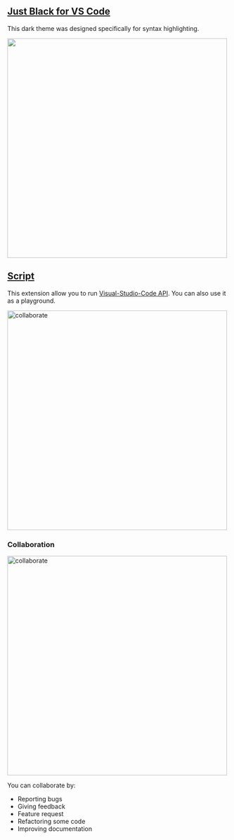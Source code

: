 ## [Just Black for VS Code](https://github.com/nurmohammed840/extension.vsix/tree/Just-Black) 
This dark theme was designed specifically for syntax highlighting.

<img src="https://raw.githubusercontent.com/nurmohammed840/extension.vsix/Just-Black/img/one.png" width="500"/>

## [Script](https://github.com/nurmohammed840/extension.vsix/tree/Script) 
This extension allow you to run [Visual-Studio-Code API](https://code.visualstudio.com/api/references/vscode-api). You can also use it as a playground.

<img src="https://i.imgur.com/5PusvCK.gif" alt="collaborate" width="500"/>

### Collaboration

<img src="https://miro.medium.com/max/6400/1*xe9kgx33a2DHVV3tCjFp2Q.jpeg" alt="collaborate" width="500"/>

You can collaborate by:
- Reporting bugs
- Giving feedback
- Feature request
- Refactoring some code 
- Improving documentation
